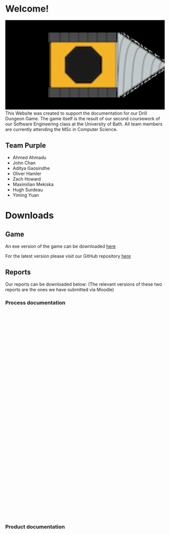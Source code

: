 <style>
	div {
		text-align: justify;
		text-justify: inter-word;
		font-family: "Times New Roman";			
	}

	object {
		display: block;
		margin: 0 auto;
	}
</style>



# Welcome!
![](gifs/drill_v2_2.gif)
This Website was created to support the documentation for our Drill Dungeon
Game. The game itself is the result of our second coursework of our Software
Engineering class at the University of Bath. All team members are currently
attending the MSc in Computer Science.

## Team Purple

- Ahmed Ahmadu
- John Chan
- Aditya Gaosindhe
- Oliver Hamler
- Zach Howard
- Maximilian Mekiska
- Hugh Surdeau
- Yiming Yuan


# Downloads


## Game

An exe version of the game can be downloaded [here](https://github.bath.ac.uk/hs706/DrillDungeonGame/releases/download/7.0/Drill.Dungeon.Game-1.0-win64.msi)

For the latest version please visit our GitHub repository [here](https://github.bath.ac.uk/hs706/DrillDungeonGame)




## Reports

Our reports can be downloaded below:
(The relevant versions of these two reports are the ones we have submitted via Moodle)

### Process documentation
<object data="documents/CW2_Process_Documentation.pdf" type="application/pdf" width="560" height="650">
</object>

### Product documentation
<object data="documents/CW2_ProductDocumentation.pdf" type="application/pdf" width="560" height="650">
</object>
